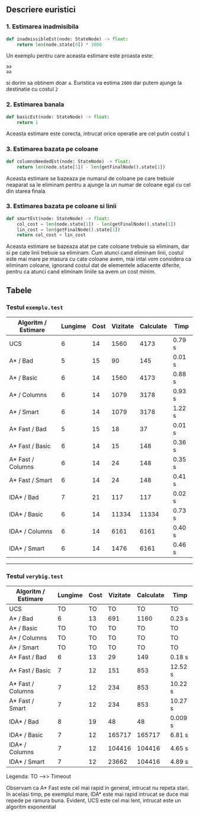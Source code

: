 ## Descriere euristici

### 1. Estimarea inadmisibila

```python
def inadmissibleEst(node: StateNode) -> float:
    return len(node.state[0]) * 1000
```

Un exemplu pentru care aceasta estimare este proasta este:
```
aa
aa
```

si dorim sa obtinem doar `a`. Euristica va estima `2000` dar putem ajunge la destinatie cu costul `2`

### 2. Estimarea banala

```python
def basicEst(node: StateNode) -> float:
    return 1
```

Aceasta estimare este corecta, intrucat orice operatie are cel putin costul `1`

### 3. Estimarea bazata pe coloane

```python
def columnsNeededEst(node: StateNode) -> float:
    return len(node.state[1]) - len(getFinalNode().state[1])
```

Aceasta estimare se bazeaza pe numarul de coloane pe care trebuie neaparat sa le eliminam pentru a ajunge la un numar de coloane egal cu cel din starea finala

### 3. Estimarea bazata pe coloane si linii

```python
def smartEst(node: StateNode) -> float:
    col_cost = len(node.state[1]) - len(getFinalNode().state[1])
    lin_cost = len(getFinalNode().state[1])
    return col_cost + lin_cost
```

Aceasta estimare se bazeaza atat pe cate coloane trebuie sa eliminam, dar si pe cate linii trebuie sa eliminam. Cum atunci cand eliminam linii, costul este mai mare pe masura cu cate coloane avem, mai intai vom considera ca eliminam coloane, ignorand costul dat de elementele adiacente diferite, pentru ca atunci cand eliminam liniile sa avem un cost minim.

## Tabele

### Testul `exemplu.test`

| **Algoritm / Estimare** | **Lungime** | **Cost** | **Vizitate** | **Calculate** | **Timp** |
| -- | -- | -- | -- | -- | -- |
| UCS | 6 | 14 | 1560 | 4173 | 0.79 s |
| A* / Bad | 5 | 15 | 90 | 145 | 0.01 s |
| A* / Basic | 6 | 14 | 1560 | 4173 | 0.88 s |
| A* / Columns | 6 | 14 | 1079 | 3178 | 0.93 s |
| A* / Smart | 6 | 14 | 1079 | 3178 | 1.22 s |
| A* Fast / Bad | 5 | 15 | 18 | 37 | 0.01 s |
| A* Fast / Basic | 6 | 14 | 15 | 148 | 0.36 s |
| A* Fast / Columns | 6 | 14 | 24 | 148 | 0.35 s |
| A* Fast / Smart | 6 | 14 | 24 | 148 | 0.41 s |
| IDA* / Bad | 7 | 21 | 117 | 117 | 0.02 s |
| IDA* / Basic | 6 | 14 | 11334 | 11334 | 0.73 s |
| IDA* / Columns | 6 | 14 | 6161 | 6161 | 0.40 s |
| IDA* / Smart | 6 | 14 | 1476 | 6161 | 0.46 s |

-----------

### Testul `verybig.test`

| **Algoritm / Estimare** | **Lungime** | **Cost** | **Vizitate** | **Calculate** | **Timp** |
| -- | -- | -- | -- | -- | -- |
| UCS | TO | TO | TO | TO | TO |
| A* / Bad | 6 | 13 | 691 | 1160 | 0.23 s |
| A* / Basic | TO | TO | TO | TO | TO |
| A* / Columns | TO | TO | TO | TO | TO |
| A* / Smart | TO | TO | TO | TO | TO |
| A* Fast / Bad | 6 | 13 | 29 | 149 | 0.18 s |
| A* Fast / Basic | 7 | 12 | 151 | 853 | 12.52 s |
| A* Fast / Columns | 7 | 12 | 234 | 853 | 10.22 s |
| A* Fast / Smart | 7 | 12 | 234 | 853 | 10.27 s |
| IDA* / Bad | 8 | 19 | 48 | 48 | 0.009 s |
| IDA* / Basic | 7 | 12 | 165717 | 165717 | 6.81 s |
| IDA* / Columns | 7 | 12 | 104416 | 104416 | 4.65 s |
| IDA* / Smart | 7 | 12 | 23662 | 104416 | 4.89 s |

Legenda: TO -->> Timeout

Observam ca A* Fast este cel mai rapid in general, intrucat nu repeta stari. 
In acelasi timp, pe exemplul mare, IDA* este mai rapid intrucat se duce mai repede pe ramura buna.
Evident, UCS este cel mai lent, intrucat este un algoritm exponential
